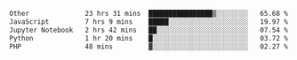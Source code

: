 <!--START_SECTION:waka-->

```txt
Other              23 hrs 31 mins  ████████████████▒░░░░░░░░   65.68 %
JavaScript         7 hrs 9 mins    █████░░░░░░░░░░░░░░░░░░░░   19.97 %
Jupyter Notebook   2 hrs 42 mins   ██░░░░░░░░░░░░░░░░░░░░░░░   07.54 %
Python             1 hr 20 mins    █░░░░░░░░░░░░░░░░░░░░░░░░   03.72 %
PHP                48 mins         ▓░░░░░░░░░░░░░░░░░░░░░░░░   02.27 %
```

<!--END_SECTION:waka--> 
 
